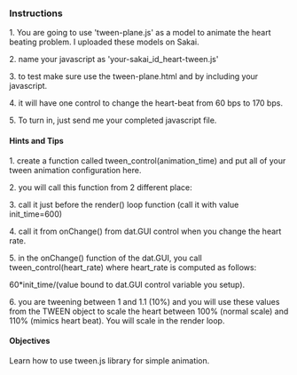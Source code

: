 <h3>Instructions</h3>
<p>1. You are going to use 'tween-plane.js' as a model to animate the heart beating problem. I uploaded these models on Sakai.</p>
<p>2. name your javascript as 'your-sakai_id_heart-tween.js'</p>
<p>3. to test make sure use the tween-plane.html and by including your javascript.</p>
<p>4. it will have one control to change the heart-beat from 60 bps to 170 bps.</p>
<p>5. To turn in, just send me your completed  javascript file.</p>
<h4>Hints and Tips</h4>
<p>1. create a function called tween_control(animation_time) and put all of your tween animation configuration here.</p>
<p>2. you will call this function from 2 different place:</p>
<p>3. call it just before the render() loop function (call it with value init_time=600)</p>
<p>4. call it from onChange() from dat.GUI control when you change the heart rate.</p>
<p>5. in the onChange() function of the dat.GUI, you call tween_control(heart_rate) where heart_rate is computed as follows:</p> <p>60*init_time/(value bound to dat.GUI control variable you setup).</p>
<p>6. you are tweening between 1 and 1.1 (10%) and you will use these values from the TWEEN object to scale the heart between 100% (normal scale) and 110% (mimics heart beat). You will scale in the render loop.</p>
<h4>Objectives </h4>
<p>Learn how to use tween.js library for simple animation.</p>
